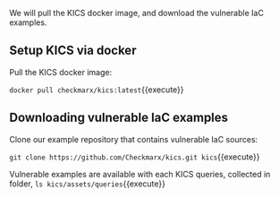 We will pull the KICS docker image, and download the vulnerable IaC examples.
## Setup KICS via docker

Pull the KICS docker image:

`docker pull checkmarx/kics:latest`{{execute}}

## Downloading vulnerable IaC examples

Clone our example repository that contains vulnerable IaC sources:

`git clone https://github.com/Checkmarx/kics.git kics`{{execute}}

Vulnerable examples are available with each KICS queries, collected in folder, `ls kics/assets/queries`{{execute}}
